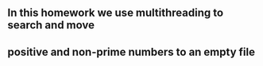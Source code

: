 ## In this homework we use multithreading to search and move
## positive and non-prime numbers to an empty file
